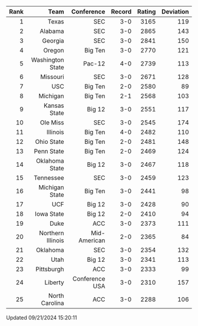 | Rank  | Team                 | Conference           | Record   | Rating | Deviation |
| ---:  | ---:                 | ---:                 | ---:     | ---:   | ---:      |
| 1     | Texas                | SEC                  | 3-0      | 3165   | 119       |
| 2     | Alabama              | SEC                  | 3-0      | 2865   | 143       |
| 3     | Georgia              | SEC                  | 3-0      | 2841   | 150       |
| 4     | Oregon               | Big Ten              | 3-0      | 2770   | 121       |
| 5     | Washington State     | Pac-12               | 4-0      | 2739   | 113       |
| 6     | Missouri             | SEC                  | 3-0      | 2671   | 128       |
| 7     | USC                  | Big Ten              | 2-0      | 2580   | 89        |
| 8     | Michigan             | Big Ten              | 2-1      | 2568   | 103       |
| 9     | Kansas State         | Big 12               | 3-0      | 2551   | 117       |
| 10    | Ole Miss             | SEC                  | 3-0      | 2545   | 174       |
| 11    | Illinois             | Big Ten              | 4-0      | 2482   | 110       |
| 12    | Ohio State           | Big Ten              | 2-0      | 2481   | 148       |
| 13    | Penn State           | Big Ten              | 2-0      | 2469   | 124       |
| 14    | Oklahoma State       | Big 12               | 3-0      | 2467   | 118       |
| 15    | Tennessee            | SEC                  | 3-0      | 2459   | 123       |
| 16    | Michigan State       | Big Ten              | 3-0      | 2441   | 98        |
| 17    | UCF                  | Big 12               | 3-0      | 2428   | 90        |
| 18    | Iowa State           | Big 12               | 2-0      | 2410   | 94        |
| 19    | Duke                 | ACC                  | 3-0      | 2373   | 111       |
| 20    | Northern Illinois    | Mid-American         | 2-0      | 2365   | 84        |
| 21    | Oklahoma             | SEC                  | 3-0      | 2354   | 132       |
| 22    | Utah                 | Big 12               | 3-0      | 2341   | 113       |
| 23    | Pittsburgh           | ACC                  | 3-0      | 2333   | 99        |
| 24    | Liberty              | Conference USA       | 3-0      | 2310   | 157       |
| 25    | North Carolina       | ACC                  | 3-0      | 2288   | 106       |

Updated 09/21/2024 15:20:11
